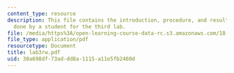```yaml
---
content_type: resource
description: This file contains the introduction, procedure, and results for an experiment
  done by a student for the third lab.
file: /media/https%3A/open-learning-course-data-rc.s3.amazonaws.com/18-091-mathematical-exposition-spring-2005/30a698df73addd8a1115a11e5fb2460d_lab3rw.pdf
file_type: application/pdf
resourcetype: Document
title: lab3rw.pdf
uid: 30a698df-73ad-dd8a-1115-a11e5fb2460d
---
```

